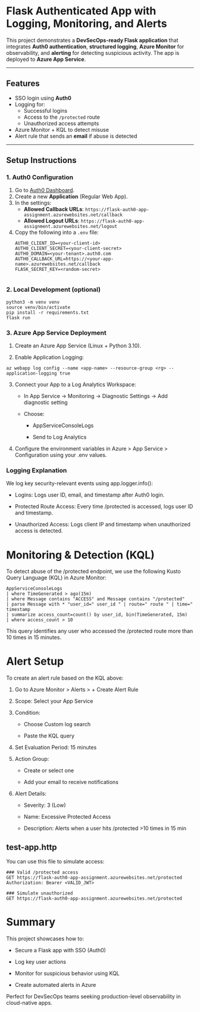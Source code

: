 # Flask Authenticated App with Logging, Monitoring, and Alerts

This project demonstrates a **DevSecOps-ready Flask application** that integrates **Auth0 authentication**, **structured logging**, **Azure Monitor** for observability, and **alerting** for detecting suspicious activity. The app is deployed to **Azure App Service**.

---

## Features

- SSO login using **Auth0**
- Logging for:
  - Successful logins
  - Access to the `/protected` route
  - Unauthorized access attempts
- Azure Monitor + KQL to detect misuse
- Alert rule that sends an **email** if abuse is detected

---


## Setup Instructions

### 1. Auth0 Configuration

1. Go to [Auth0 Dashboard](https://manage.auth0.com/).
2. Create a new **Application** (Regular Web App).
3. In the settings:
   - **Allowed Callback URLs**: `https://flask-auth0-app-assignment.azurewebsites.net/callback`
   - **Allowed Logout URLs**: `https://flask-auth0-app-assignment.azurewebsites.net/logout`
4. Copy the following into a `.env` file:
   ```env
   AUTH0_CLIENT_ID=<your-client-id>
   AUTH0_CLIENT_SECRET=<your-client-secret>
   AUTH0_DOMAIN=<your-tenant>.auth0.com
   AUTH0_CALLBACK_URL=https://<your-app-name>.azurewebsites.net/callback
   FLASK_SECRET_KEY=<random-secret>


### 2. Local Development (optional)
```
python3 -m venv venv
source venv/bin/activate
pip install -r requirements.txt
flask run
```

### 3. Azure App Service Deployment
  1. Create an Azure App Service (Linux + Python 3.10).

  2. Enable Application Logging:
  ```
  az webapp log config --name <app-name> --resource-group <rg> --application-logging true
 ```
 3. Connect your App to a Log Analytics Workspace:

    - In App Service → Monitoring → Diagnostic Settings → Add diagnostic setting

    - Choose:

      - AppServiceConsoleLogs

      - Send to Log Analytics

  4. Configure the environment variables in Azure > App Service > Configuration using your .env values.

### Logging Explanation
We log key security-relevant events using app.logger.info():

  - Logins: Logs user ID, email, and timestamp after Auth0 login.

  - Protected Route Access: Every time /protected is accessed, logs user ID and timestamp.

  - Unauthorized Access: Logs client IP and timestamp when unauthorized access is detected.

# Monitoring & Detection (KQL)
To detect abuse of the /protected endpoint, we use the following Kusto Query Language (KQL) in Azure Monitor:
```
AppServiceConsoleLogs
| where TimeGenerated > ago(15m)
| where Message contains "ACCESS" and Message contains "/protected"
| parse Message with * "user_id=" user_id " | route=" route " | time=" timestamp
| summarize access_count=count() by user_id, bin(TimeGenerated, 15m)
| where access_count > 10
```

This query identifies any user who accessed the /protected route more than 10 times in 15 minutes.

# Alert Setup
To create an alert rule based on the KQL above:

1. Go to Azure Monitor > Alerts > + Create Alert Rule

2. Scope: Select your App Service

3. Condition:

   - Choose Custom log search

   - Paste the KQL query

4. Set Evaluation Period: 15 minutes

5. Action Group:

   - Create or select one

   - Add your email to receive notifications

6. Alert Details:

   - Severity: 3 (Low)

   - Name: Excessive Protected Access

   - Description: Alerts when a user hits /protected >10 times in 15 min

## test-app.http
You can use this file to simulate access:
```
### Valid /protected access
GET https://flask-auth0-app-assignment.azurewebsites.net/protected
Authorization: Bearer <VALID_JWT>

### Simulate unauthorized
GET https://flask-auth0-app-assignment.azurewebsites.net/protected
```

# Summary
This project showcases how to:

  - Secure a Flask app with SSO (Auth0)

  - Log key user actions

  - Monitor for suspicious behavior using KQL

  - Create automated alerts in Azure

Perfect for DevSecOps teams seeking production-level observability in cloud-native apps.

